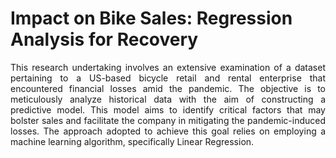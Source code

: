 # Impact on Bike Sales: Regression Analysis for Recovery
<p align='justify'>This research undertaking involves an extensive examination of a dataset pertaining to a US-based bicycle retail and rental enterprise that encountered financial losses amid the pandemic. The objective is to meticulously analyze historical data with the aim of constructing a predictive model. This model aims to identify critical factors that may bolster sales and facilitate the company in mitigating the pandemic-induced losses. The approach adopted to achieve this goal relies on employing a machine learning algorithm, specifically Linear Regression.
